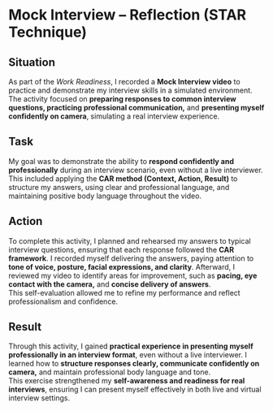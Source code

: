 # Mock Interview – Reflection (STAR Technique)

## Situation
As part of the *Work Readiness*, I recorded a **Mock Interview video** to practice and demonstrate my interview skills in a simulated environment.  
The activity focused on **preparing responses to common interview questions, practicing professional communication,** and **presenting myself confidently on camera**, simulating a real interview experience.

## Task
My goal was to demonstrate the ability to **respond confidently and professionally** during an interview scenario, even without a live interviewer.  
This included applying the **CAR method (Context, Action, Result)** to structure my answers, using clear and professional language, and maintaining positive body language throughout the video.

## Action
To complete this activity, I planned and rehearsed my answers to typical interview questions, ensuring that each response followed the **CAR framework**. I recorded myself delivering the answers, paying attention to **tone of voice, posture, facial expressions, and clarity**. Afterward, I reviewed my video to identify areas for improvement, such as **pacing, eye contact with the camera,** and **concise delivery of answers**.  
This self-evaluation allowed me to refine my performance and reflect professionalism and confidence.

## Result
Through this activity, I gained **practical experience in presenting myself professionally in an interview format**, even without a live interviewer. I learned how to **structure responses clearly, communicate confidently on camera,** and maintain professional body language and tone.  
This exercise strengthened my **self-awareness and readiness for real interviews**, ensuring I can present myself effectively in both live and virtual interview settings.
